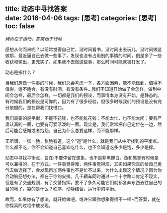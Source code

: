 title: 动态中寻找答案       
date: 2016-04-06
tags: [思考]
categories: [思考]
toc: false
---

*绳命在于运动，答案始于行动*

感想从何而来呢？以前常觉得自己忙，没时间看书，没时间出去玩儿，没时间做这做那，最近逼自己去做一些事了，发现也没有占用别的事情的时间，倒是多了一些收获和输出，更充实了，如果我不去做这些事，那么时间可能就被打发了。

动态是指什么？

当我们想做一件事的时候，我们总会考虑一下，各方面因素，能不能做到，值得不值得，适不适合，有没有时间，有没有条件…我们不知道开始做了会怎样，做到中间会怎样，最后会怎样，一切都是我们的预设，而事情本身没有开始，是静态的。有时候我们的预设是可靠的，因为有了很多经验，但很多时候我们的预设是没有充分依据的，是在帮我们找借口。

我们需要的是平衡，不能不花钱，也不能乱花钱；不能太忙，也不能太闲；要有严肃认真的一面，也要有可爱活泼的一面。现实是，我们常常把自己定位在一边，然后可能会感慨或者抱怨，自己为什么总要这样，而不能那样。

正所谓，一张一弛，张弛有道，这个“道”是什么，就是我们从中所找到的平衡点。什么都不吃，你不会知道自己喜欢吃什么，也不会知道吃多少是饱，多少是撑。

动态中寻找平衡点，旨在:不要停留在想象，也不是非黑即白。鱼和熊掌有时候是可以兼得的，在于方式。一件事觉得难，两件事觉得烦，其实如果你真的给自己勇气去做选择了，会发现再加两件事也不是忙不过来，为什么出现这个情况？因为你会动脑筋想办法，都在于你的安排。几千辆车同时通过一个十字路口肯定不现实，但是有了交通规则，有了交警指挥，要不了多久可能它们就都各奔东西去往自己的目的地了，靠的是什么？秩序，动静结合，运行中的平衡。

故而，如果你有了想法，就开始做吧，或许它跟你想象得很不一样~而答案，就在你探索的过程中被发现。
